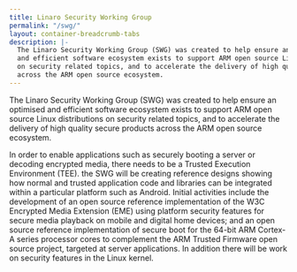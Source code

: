 ```yaml
---
title: Linaro Security Working Group
permalink: "/swg/"
layout: container-breadcrumb-tabs
description: |-
  The Linaro Security Working Group (SWG) was created to help ensure an optimised
  and efficient software ecosystem exists to support ARM open source Linux distributions
  on security related topics, and to accelerate the delivery of high quality secure products
  across the ARM open source ecosystem.
---
```

The Linaro Security Working Group (SWG) was created to help ensure an optimised
and efficient software ecosystem exists to support ARM open source Linux distributions
on security related topics, and to accelerate the delivery of high quality secure products
across the ARM open source ecosystem.

In order to enable applications such as securely booting a server or decoding encrypted media,
there needs to be a Trusted Execution Environment (TEE). the SWG will be creating reference designs
showing how normal and trusted application code and libraries can be integrated within a particular
platform such as Android. Initial activities include the development of an open source reference
implementation of the W3C Encrypted Media Extension (EME) using platform security features for secure
media playback on mobile and digital home devices; and an open source reference implementation of
secure boot for the 64-bit ARM Cortex-A series processor cores to complement the ARM Trusted Firmware
open source project, targeted at server applications. In addition there will be work on security
features in the Linux kernel.